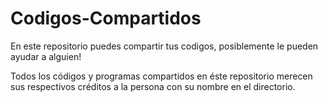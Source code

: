 # Codigos-Compartidos
En este repositorio puedes compartir tus codigos, posiblemente le pueden ayudar a alguien!

Todos los códigos y programas compartidos en éste repositorio merecen sus respectivos créditos a la persona con su nombre en el directorio.
